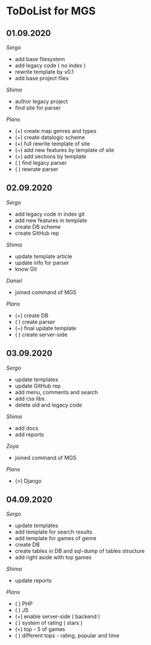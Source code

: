 
# ToDoList for MGS


## 01.09.2020

*Sergo*

- add base filesystem
- add legacy code ( no index )
- rewrite template by v0.1
- add base project files

*Shima*

- author legacy project
- find site for parser

*Plans*

- (+) create map genres and types
- (+) create datalogic scheme
- (+) full rewrite template of site
- (~) add new features by template of site
- (+) add sections by template
- ( ) find legacy parser
- ( ) rewrate parser

## 02.09.2020

*Sergo*

- add legacy code in index git
- add new features in template
- create DB scheme
- create GitHub rep

*Shima*

- update template article
- update info for parser
- know Git

*Daniel*

- joined command of MGS

*Plans*

- (+) create DB
- ( ) create parser
- (~) final update template
- ( ) create server-side

## 03.09.2020

*Sergo*

- update templates
- update GitHub rep
- add menu, comments and search
- add css libs
- delete old and legacy code

*Shima*

- add docs
- add reports

*Zoya*

- joined command of MGS

*Plans*

- (>) Django

## 04.09.2020

*Sergo*

- update templates
- add template for search results
- add template for games of genre
- create DB
- create tables in DB and sql-dump of tables structure
- add right aside with top games

*Shima*

- update reports

*Plans*

- ( ) PHP
- ( ) JS
- (+) enable server-side ( backend )
- ( ) system of rating ( stars )
- (+) top - 5 of games
- ( ) different tops - rating, popular and time
